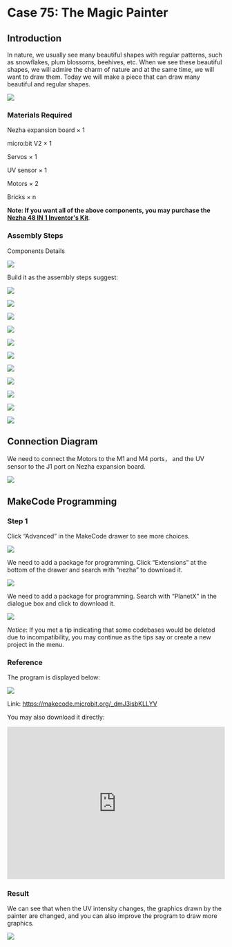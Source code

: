 # Case 75: The Magic Painter

## Introduction

In nature, we usually see many beautiful shapes with regular patterns, such as snowflakes, plum blossoms, beehives, etc. When we see these beautiful shapes, we will admire the charm of nature and at the same time, we will want to draw them. Today we will make a piece that can draw many beautiful and regular shapes.

![](./images/75_1.png)

### Materials Required

Nezha expansion board × 1

micro:bit V2 × 1

Servos × 1

UV sensor × 1

Motors × 2

Bricks × n

**Note: If you want all of the above components, you may purchase the [Nezha 48 IN 1 Inventor's Kit](https://shop.elecfreaks.com/products/elecfreaks-micro-bit-nezha-48-in-1-inventors-kit-without-micro-bit-board?_pos=3&_sid=7e0550154&_ss=r)**.



### Assembly Steps

Components Details

![](./images/75_2.png)

Build it as the assembly steps suggest:

![](./images/75_3.png)

![](./images/75_4.png)

![](./images/75_5.png)

![](./images/75_6.png)

![](./images/75_7.png)

![](./images/75_8.png)

![](./images/75_9.png)

![](./images/75_10.png)

![](./images/75_11.png)

![](./images/75_12.png)

![](./images/75_13.png)

## Connection Diagram

We need to connect the Motors to the M1 and M4 ports， and the UV sensor to the J1 port on Nezha expansion board.

![](./images/75_14.png)


##  MakeCode Programming

### Step 1

Click “Advanced” in the MakeCode drawer to see more choices.



![](./images/49_10.png)



We need to add a package for programming. Click “Extensions” at the bottom of the drawer and search with “nezha” to download it.



![](./images/49_11.png)



We need to add a package for programming. Search with “PlanetX” in the dialogue box and click to download it.

![](./images/49_12.png)



*Notice*: If you met a tip indicating that some codebases would be deleted due to incompatibility, you may continue as the tips say or create a new project in the menu.

### Reference

The program is displayed below:

![](./images/75_15.png)

Link: https://makecode.microbit.org/_dmJ3isbKLLYV

You may also download it directly:

<div style="position:relative;height:0;padding-bottom:70%;overflow:hidden;"><iframe style="position:absolute;top:0;left:0;width:100%;height:100%;" src="https://makecode.microbit.org/#pub:_dmJ3isbKLLYV" frameborder="0" sandbox="allow-popups allow-forms allow-scripts allow-same-origin"></iframe></div>

### Result

We can see that when the UV intensity changes, the graphics drawn by the painter are changed, and you can also improve the program to draw more graphics.

![](./images/75_16.gif)
